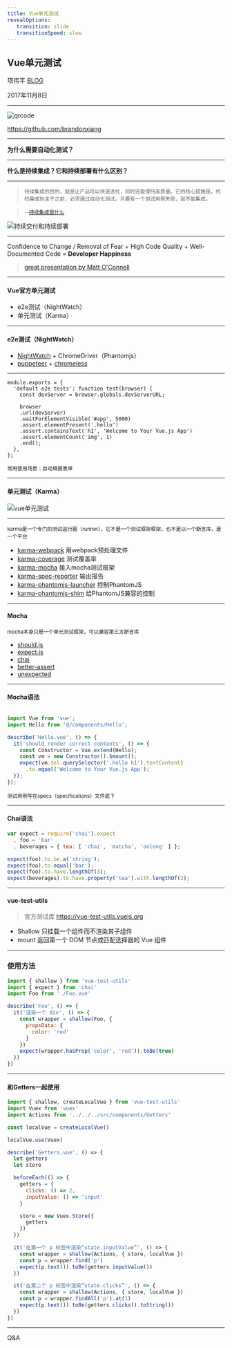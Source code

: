 ```yaml
---
title: Vue单元测试
revealOptions: 
   transition: slide
   transitionSpeed: slow
---
```

## Vue单元测试


项伟平 [BLOG](https://brandonxiang.vercel.app/)

2017年11月8日

----

![qrcode](https://keynote.vercel.app/assets/qrcode.jpeg)


https://github.com/brandonxiang

----

**为什么需要自动化测试？**

----

**什么是持续集成？它和持续部署有什么区别？**

----

> <small>持续集成的目的，就是让产品可以快速迭代，同时还能保持高质量。它的核心措施是，代码集成到主干之前，必须通过自动化测试。只要有一个测试用例失败，就不能集成。

> --[持续集成是什么](http://www.ruanyifeng.com/blog/2015/09/continuous-integration.html)</small>

![持续交付和持续部署](https://keynote.vercel.app/assets/bg2015092302.jpg)

----

Confidence to Change / Removal of Fear +
High Code Quality +
Well-Documented Code =
**Developer Happiness**

> [great presentation by Matt O'Connell](http://slides.com/mattoconnell/deck#/)

----

#### Vue官方单元测试

- e2e测试（NightWatch）
- 单元测试（Karma）

----

#### e2e测试（NightWatch）

- [NightWatch](https://github.com/nightwatchjs/nightwatch) + ChromeDriver（Phantomjs）
- [puppeteer](GoogleChrome/puppeteer) + [chromeless](https://github.com/graphcool/chromeless)

----

```
module.exports = {
  'default e2e tests': function test(browser) {
    const devServer = browser.globals.devServerURL;

    browser
    .url(devServer)
    .waitForElementVisible('#app', 5000)
    .assert.elementPresent('.hello')
    .assert.containsText('h1', 'Welcome to Your Vue.js App')
    .assert.elementCount('img', 1)
    .end();
  },
};
```

<small>常用使用场景：自动填报表单</small>

----

#### 单元测试（Karma）

![vue单元测试](https://keynote.vercel.app/assets/karma.png)

----

<small>karma是一个专门的测试运行器（runner），它不是一个测试框架框架，也不是以一个断言库，是一个平台</small>

- [karma-webpack](https://github.com/webpack-contrib/karma-webpack) 用webpack预处理文件
- [karma-coverage](https://github.com/karma-runner/karma-coverage) 测试覆盖率
- [karma-mocha](https://github.com/karma-runner/karma-mocha) 接入mocha测试框架
- [karma-spec-reporter](https://github.com/mlex/karma-spec-reporter) 输出报告
- [karma-phantomjs-launcher](https://github.com/karma-runner/karma-phantomjs-launcher) 控制PhantomJS
- [karma-phantomjs-shim](https://github.com/tschaub/karma-phantomjs-shim) 给PhantomJS兼容的控制

----

#### Mocha

<small>mocha本身只是一个单元测试框架，可以兼容第三方断言库</small>

   - [should.js](https://github.com/shouldjs/should.js)
   - [expect.js](https://github.com/LearnBoost/expect.js)
   - [chai](http://chaijs.com/)
   - [better-assert](https://github.com/visionmedia/better-assert)
   - [unexpected](http://unexpected.js.org/)

----

#### Mocha语法

```javascript

import Vue from 'vue';
import Hello from '@/components/Hello';

describe('Hello.vue', () => {
  it('should render correct contents', () => {
    const Constructor = Vue.extend(Hello);
    const vm = new Constructor().$mount();
    expect(vm.$el.querySelector('.hello h1').textContent)
      .to.equal('Welcome to Your Vue.js App');
  });
});
```

<small>测试用例写在specs（specifications）文件底下</small>

----

#### Chai语法

```javascript
var expect = require('chai').expect
  , foo = 'bar'
  , beverages = { tea: [ 'chai', 'matcha', 'oolong' ] };

expect(foo).to.be.a('string');
expect(foo).to.equal('bar');
expect(foo).to.have.lengthOf(3);
expect(beverages).to.have.property('tea').with.lengthOf(3);
```

----

#### vue-test-utils

> 官方测试库
> https://vue-test-utils.vuejs.org

- Shallow 只挂载一个组件而不渲染其子组件
- mount 返回第一个 DOM 节点或匹配选择器的 Vue 组件

----

### 使用方法

```javascript
import { shallow } from 'vue-test-utils'
import { expect } from 'chai'
import Foo from './Foo.vue'

describe('Foo', () => {
  it('渲染一个 div', () => {
    const wrapper = shallow(Foo, {
      propsData: {
        color: 'red'
      }
    })
    expect(wrapper.hasProp('color', 'red')).toBe(true)
  })
})
```

----

#### 和Getters一起使用

```javascript
import { shallow, createLocalVue } from 'vue-test-utils'
import Vuex from 'vuex'
import Actions from '../../../src/components/Getters'

const localVue = createLocalVue()

localVue.use(Vuex)

describe('Getters.vue', () => {
  let getters
  let store

  beforeEach(() => {
    getters = {
      clicks: () => 2,
      inputValue: () => 'input'
    }

    store = new Vuex.Store({
      getters
    })
  })

  it('在第一个 p 标签中渲染“state.inputValue”', () => {
    const wrapper = shallow(Actions, { store, localVue })
    const p = wrapper.find('p')
    expect(p.text()).toBe(getters.inputValue())
  })

  it('在第二个 p 标签中渲染“state.clicks”', () => {
    const wrapper = shallow(Actions, { store, localVue })
    const p = wrapper.findAll('p').at(1)
    expect(p.text()).toBe(getters.clicks().toString())
  })
})
```

----

Q&A

